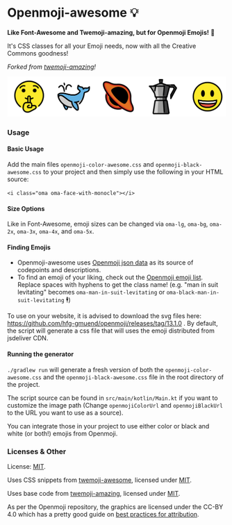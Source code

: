 # Openmoji-awesome 💡

**Like Font-Awesome and Twemoji-amazing, but for Openmoji Emojis!** 🌟

It's CSS classes for all your Emoji needs, now with all the Creative Commons goodness!

_Forked from [twemoji-amazing](https://github.com/SebastianAigner/twemoji-amazing)!_

![openmoji-banner](openmoji-banner.png)

### Usage

#### Basic Usage

Add the main files `openmoji-color-awesome.css` and `openmoji-black-awesome.css` to your project and then simply use the following in your HTML source:

`<i class="oma oma-face-with-monocle"></i>`

#### Size Options

Like in Font-Awesome, emoji sizes can be changed via `oma-lg`, `oma-bg`, `oma-2x`, `oma-3x`, `oma-4x`, and `oma-5x`.

#### Finding Emojis

- Openmoji-awesome uses [Openmoji json data](https://github.com/hfg-gmuend/openmoji/blob/master/data/openmoji.json) as its source of codepoints and descriptions.
- To find an emoji of your liking, check out the [Openmoji emoji list](https://openmoji.org/library/). Replace spaces with hyphens to get the class name! (e.g. "man in suit levitating" becomes `oma-man-in-suit-levitating` or `oma-black-man-in-suit-levitating` 🕴)

To use on your website, it is advised to download the svg files here: https://github.com/hfg-gmuend/openmoji/releases/tag/13.1.0 .
By default, the script will generate a css file that will uses the emoji distributed from jsdeliver CDN.


#### Running the generator

`./gradlew run` will generate a fresh version of both the `openmoji-color-awesome.css` and the `openmoji-black-awesome.css` file in the root directory of the project.

The script source can be found in `src/main/kotlin/Main.kt` if you want to customize the image path (Change `openmojiColorUrl` and `openmojiBlackUrl` to the URL you want to use as a source).

You can integrate those in your project to use either color or black and white (or both!) emojis from Openmoji.

### Licenses & Other

License: [MIT](https://mit-license.org/).

Uses CSS snippets from [twemoji-awesome](https://github.com/ellekasai/twemoji-awesome), licensed under [MIT](http://ellekasai.mit-license.org/).

Uses base code from [twemoji-amazing](https://github.com/SebastianAigner/twemoji-amazing), licensed under [MIT](https://mit-license.org/).

As per the Openmoji repository, the graphics are licensed under the CC-BY 4.0 which has a pretty good guide on [best practices for attribution](https://wiki.creativecommons.org/Best_practices_for_attribution).
